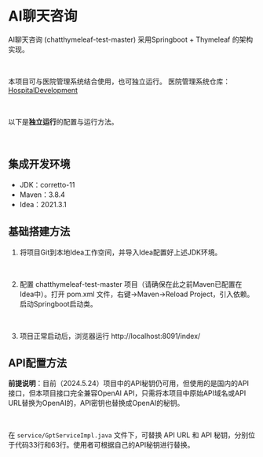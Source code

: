 # AI聊天咨询

AI聊天咨询 (chatthymeleaf-test-master) 采用Springboot + Thymeleaf 的架构实现。

<br>

本项目可与医院管理系统结合使用，也可独立运行。
医院管理系统仓库：[HospitalDevelopment](https://github.com/fang-kun/HospitalManagement)

<br>

以下是**独立运行**的配置与运行方法。

<br>

## 集成开发环境

- JDK：corretto-11
- Maven：3.8.4
- Idea：2021.3.1

## 基础搭建方法

1. 将项目Git到本地Idea工作空间，并导入Idea配置好上述JDK环境。

<br>

2. 配置 chatthymeleaf-test-master 项目（请确保在此之前Maven已配置在Idea中）。打开 pom.xml 文件，右键->Maven->Reload Project，引入依赖。启动Springboot启动类。

<br>

3. 项目正常启动后，浏览器运行 http://localhost:8091/index/

## API配置方法

**前提说明**：目前（2024.5.24）项目中的API秘钥仍可用，但使用的是国内的API接口，但本项目接口完全兼容OpenAI API，只需将本项目中原始API域名或API URL替换为OpenAI的，API密钥也替换成OpenAI的秘钥。

<br>

在 `service/GptServiceImpl.java` 文件下，可替换 API URL 和 API 秘钥，分别位于代码33行和63行。使用者可根据自己的API秘钥进行替换。
